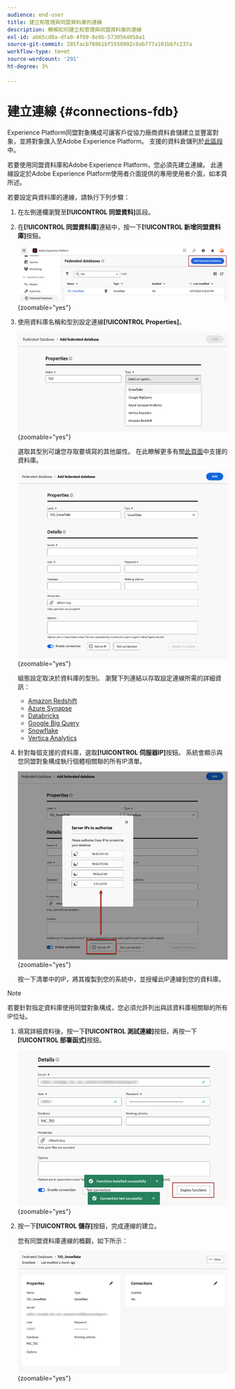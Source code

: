```yaml
---
audience: end-user
title: 建立和管理與同盟資料庫的連線
description: 瞭解如何建立和管理與同盟資料庫的連線
exl-id: ab65cd8a-dfa0-4f09-8e9b-5730564050a1
source-git-commit: 285facb78861bf5558992c0ab777a101bbfc237a
workflow-type: tm+mt
source-wordcount: '291'
ht-degree: 3%

---
```


# 建立連線 {#connections-fdb}

Experience Platform同盟對象構成可讓客戶從協力廠商資料倉儲建立並豐富對象，並將對象匯入至Adobe Experience Platform。 支援的資料倉儲列於[此區段](../start/access-prerequisites.md#supported-systems)中。

若要使用同盟資料庫和Adobe Experience Platform，您必須先建立連線。 此連線設定於Adobe Experience Platform使用者介面提供的專用使用者介面，如本頁所述。

若要設定與資料庫的連線，請執行下列步驟：

1. 在左側邊欄瀏覽至&#x200B;**[!UICONTROL 同盟資料]**&#x200B;區段。

1. 在&#x200B;**[!UICONTROL 同盟資料庫]**&#x200B;連結中，按一下&#x200B;**[!UICONTROL 新增同盟資料庫]**&#x200B;按鈕。

   ![](assets/connections_list.png){zoomable="yes"}

1. 使用資料庫名稱和型別設定連線&#x200B;**[!UICONTROL Properties]**。

   ![](assets/connections_name.png){zoomable="yes"}

   選取其型別可讓您存取要填寫的其他屬性。 在此瞭解更多有關[此頁面](federated-db.md)中支援的資料庫。

   ![](assets/connections_details.png){zoomable="yes"}

   組態設定取決於資料庫的型別。 瀏覽下列連結以存取設定連線所需的詳細資訊：

   * [Amazon Redshift](federated-db.md#amazon-redshift)
   * [Azure Synapse](federated-db.md#azure-synapse-redshift)
   * [Databricks](federated-db.md#databricks)
   * [Google Big Query](federated-db.md#google-big-query)
   * [Snowflake](federated-db.md#snowflake)
   * [Vertica Analytics](federated-db.md#vertica-analytics)

1. 針對每個支援的資料庫，選取&#x200B;**[!UICONTROL 伺服器IP]**&#x200B;按鈕。 系統會顯示與您同盟對象構成執行個體相關聯的所有IP清單。

   ![](assets/connections_server_IPs.png){zoomable="yes"}

   按一下清單中的IP，將其複製到您的系統中，並授權此IP連線到您的資料庫。

>[!NOTE]
>
>若要針對指定資料庫使用同盟對象構成，您必須允許列出與該資料庫相關聯的所有IP位址。

1. 填寫詳細資料後，按一下&#x200B;**[!UICONTROL 測試連線]**&#x200B;按鈕，再按一下&#x200B;**[!UICONTROL 部署函式]**&#x200B;按鈕。

   ![](assets/connections_testdeploy.png){zoomable="yes"}

1. 按一下&#x200B;**[!UICONTROL 儲存]**&#x200B;按鈕，完成連線的建立。

   您有同盟資料庫連線的概觀，如下所示：

   ![](assets/connections_overview.png){zoomable="yes"}
